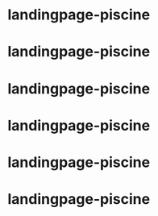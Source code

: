 # landingpage-piscine
# landingpage-piscine
# landingpage-piscine
# landingpage-piscine
# landingpage-piscine
# landingpage-piscine
